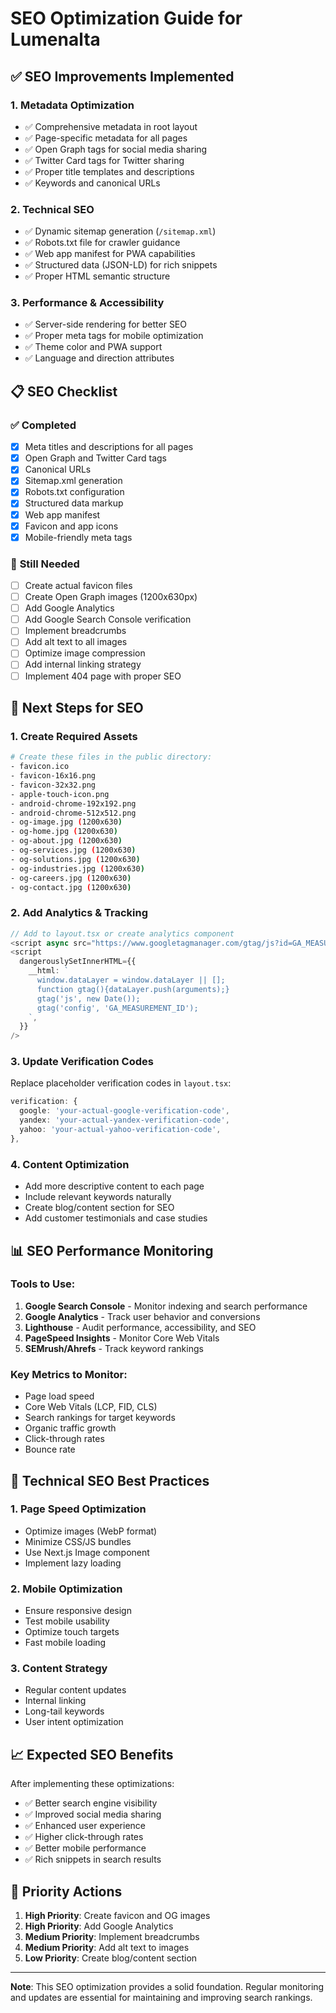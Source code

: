 # SEO Optimization Guide for Lumenalta

## ✅ **SEO Improvements Implemented**

### 1. **Metadata Optimization**
- ✅ Comprehensive metadata in root layout
- ✅ Page-specific metadata for all pages
- ✅ Open Graph tags for social media sharing
- ✅ Twitter Card tags for Twitter sharing
- ✅ Proper title templates and descriptions
- ✅ Keywords and canonical URLs

### 2. **Technical SEO**
- ✅ Dynamic sitemap generation (`/sitemap.xml`)
- ✅ Robots.txt file for crawler guidance
- ✅ Web app manifest for PWA capabilities
- ✅ Structured data (JSON-LD) for rich snippets
- ✅ Proper HTML semantic structure

### 3. **Performance & Accessibility**
- ✅ Server-side rendering for better SEO
- ✅ Proper meta tags for mobile optimization
- ✅ Theme color and PWA support
- ✅ Language and direction attributes

## 📋 **SEO Checklist**

### ✅ **Completed**
- [x] Meta titles and descriptions for all pages
- [x] Open Graph and Twitter Card tags
- [x] Canonical URLs
- [x] Sitemap.xml generation
- [x] Robots.txt configuration
- [x] Structured data markup
- [x] Web app manifest
- [x] Favicon and app icons
- [x] Mobile-friendly meta tags

### 🔄 **Still Needed**
- [ ] Create actual favicon files
- [ ] Create Open Graph images (1200x630px)
- [ ] Add Google Analytics
- [ ] Add Google Search Console verification
- [ ] Implement breadcrumbs
- [ ] Add alt text to all images
- [ ] Optimize image compression
- [ ] Add internal linking strategy
- [ ] Implement 404 page with proper SEO

## 🚀 **Next Steps for SEO**

### 1. **Create Required Assets**
```bash
# Create these files in the public directory:
- favicon.ico
- favicon-16x16.png
- favicon-32x32.png
- apple-touch-icon.png
- android-chrome-192x192.png
- android-chrome-512x512.png
- og-image.jpg (1200x630)
- og-home.jpg (1200x630)
- og-about.jpg (1200x630)
- og-services.jpg (1200x630)
- og-solutions.jpg (1200x630)
- og-industries.jpg (1200x630)
- og-careers.jpg (1200x630)
- og-contact.jpg (1200x630)
```

### 2. **Add Analytics & Tracking**
```typescript
// Add to layout.tsx or create analytics component
<script async src="https://www.googletagmanager.com/gtag/js?id=GA_MEASUREMENT_ID"></script>
<script
  dangerouslySetInnerHTML={{
    __html: `
      window.dataLayer = window.dataLayer || [];
      function gtag(){dataLayer.push(arguments);}
      gtag('js', new Date());
      gtag('config', 'GA_MEASUREMENT_ID');
    `,
  }}
/>
```

### 3. **Update Verification Codes**
Replace placeholder verification codes in `layout.tsx`:
```typescript
verification: {
  google: 'your-actual-google-verification-code',
  yandex: 'your-actual-yandex-verification-code',
  yahoo: 'your-actual-yahoo-verification-code',
},
```

### 4. **Content Optimization**
- Add more descriptive content to each page
- Include relevant keywords naturally
- Create blog/content section for SEO
- Add customer testimonials and case studies

## 📊 **SEO Performance Monitoring**

### Tools to Use:
1. **Google Search Console** - Monitor indexing and search performance
2. **Google Analytics** - Track user behavior and conversions
3. **Lighthouse** - Audit performance, accessibility, and SEO
4. **PageSpeed Insights** - Monitor Core Web Vitals
5. **SEMrush/Ahrefs** - Track keyword rankings

### Key Metrics to Monitor:
- Page load speed
- Core Web Vitals (LCP, FID, CLS)
- Search rankings for target keywords
- Organic traffic growth
- Click-through rates
- Bounce rate

## 🔧 **Technical SEO Best Practices**

### 1. **Page Speed Optimization**
- Optimize images (WebP format)
- Minimize CSS/JS bundles
- Use Next.js Image component
- Implement lazy loading

### 2. **Mobile Optimization**
- Ensure responsive design
- Test mobile usability
- Optimize touch targets
- Fast mobile loading

### 3. **Content Strategy**
- Regular content updates
- Internal linking
- Long-tail keywords
- User intent optimization

## 📈 **Expected SEO Benefits**

After implementing these optimizations:
- ✅ Better search engine visibility
- ✅ Improved social media sharing
- ✅ Enhanced user experience
- ✅ Higher click-through rates
- ✅ Better mobile performance
- ✅ Rich snippets in search results

## 🎯 **Priority Actions**

1. **High Priority**: Create favicon and OG images
2. **High Priority**: Add Google Analytics
3. **Medium Priority**: Implement breadcrumbs
4. **Medium Priority**: Add alt text to images
5. **Low Priority**: Create blog/content section

---

**Note**: This SEO optimization provides a solid foundation. Regular monitoring and updates are essential for maintaining and improving search rankings. 